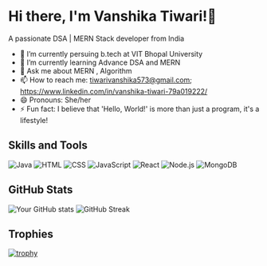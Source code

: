 # Hi there, I'm Vanshika Tiwari!👋 
A passionate DSA | MERN Stack developer from India

- 🔭 I’m currently persuing b.tech at VIT Bhopal University
- 🌱 I’m currently learning Advance DSA and MERN
- 💬 Ask me about MERN , Algorithm
- 📫 How to reach me: tiwarivanshika573@gmail.com; https://www.linkedin.com/in/vanshika-tiwari-79a019222/
- 😄 Pronouns: She/her
- ⚡ Fun fact: I believe that 'Hello, World!' is more than just a program, it's a lifestyle!

## Skills and Tools
![Java](https://img.shields.io/badge/Java-red?logo=java&logoColor=white)
![HTML](https://img.shields.io/badge/HTML-orange?logo=html5&logoColor=white)
![CSS](https://img.shields.io/badge/CSS-blue?logo=css3&logoColor=white)
![JavaScript](https://img.shields.io/badge/JavaScript-yellow?logo=javascript&logoColor=white)
![React](https://img.shields.io/badge/React-blue?logo=react&logoColor=white)
![Node.js](https://img.shields.io/badge/Node.js-green?logo=node.js&logoColor=white)
![MongoDB](https://img.shields.io/badge/MongoDB-green?logo=mongodb&logoColor=white)

## GitHub Stats
![Your GitHub stats](https://github-readme-stats.vercel.app/api?username=vanshikatiwary&show_icons=true&theme=radical)
![GitHub Streak](https://github-readme-streak-stats.herokuapp.com/?user=vanshikatiwary&theme=dark)

## Trophies
[![trophy](https://github-profile-trophy.vercel.app/?username=vanshikatiwary)](https://github.com/ryo-ma/github-profile-trophy)


